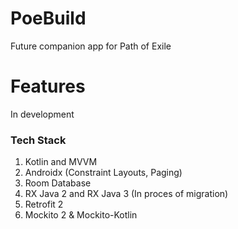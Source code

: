 # PoeBuild

Future companion app for Path of Exile

# Features

In development

### Tech Stack

1. Kotlin and MVVM
2. Androidx (Constraint Layouts, Paging)
2. Room Database
3. RX Java 2 and RX Java 3 (In proces of migration)
4. Retrofit 2
5. Mockito 2 & Mockito-Kotlin
